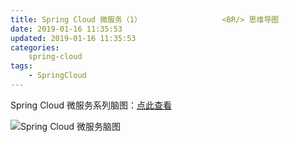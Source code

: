 ```yaml
---
title: Spring Cloud 微服务（1）                  <BR/> 思维导图
date: 2019-01-16 11:35:53
updated: 2019-01-16 11:35:53
categories:
    spring-cloud
tags:  
    - SpringCloud
---
```


Spring Cloud 微服务系列脑图：[点此查看](https://www.processon.com/view/link/5c3ec3cce4b0641c83ddee05)

<!-- more -->

![Spring Cloud 微服务脑图](/images/spring-cloud/spring-cloud.png)

